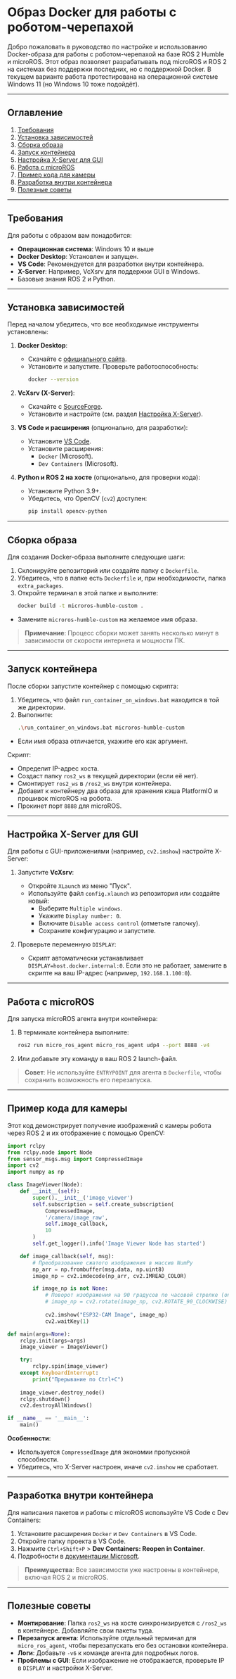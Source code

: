# Образ Docker для работы с роботом-черепахой

Добро пожаловать в руководство по настройке и использованию Docker-образа для работы с роботом-черепахой на базе ROS 2 Humble и microROS. Этот образ позволяет разрабатывать под microROS и ROS 2 на системах без поддержки последних, но с поддержкой Docker. В текущем варианте работа протестирована на операционной системе Windows 11 (но Windows 10 тоже подойдёт).

---

## Оглавление

1. [Требования](#требования)
2. [Установка зависимостей](#установка-зависимостей)
3. [Сборка образа](#сборка-образа)
4. [Запуск контейнера](#запуск-контейнера)
5. [Настройка X-Server для GUI](#настройка-x-server-для-gui)
6. [Работа с microROS](#работа-с-microROS)
7. [Пример кода для камеры](#пример-кода-для-камеры)
8. [Разработка внутри контейнера](#разработка-внутри-контейнера)
9. [Полезные советы](#полезные-советы)

---

## Требования

Для работы с образом вам понадобится:
- **Операционная система**: Windows 10 и выше
- **Docker Desktop**: Установлен и запущен.
- **VS Code**: Рекомендуется для разработки внутри контейнера.
- **X-Server**: Например, VcXsrv для поддержки GUI в Windows.
- Базовые знания ROS 2 и Python.

---

## Установка зависимостей

Перед началом убедитесь, что все необходимые инструменты установлены:

1. **Docker Desktop**:
   - Скачайте с [официального сайта](https://www.docker.com/products/docker-desktop/).
   - Установите и запустите. Проверьте работоспособность:
     ```bash
     docker --version
     ```

2. **VcXsrv (X-Server)**:
   - Скачайте с [SourceForge](https://sourceforge.net/projects/vcxsrv/).
   - Установите и настройте (см. раздел [Настройка X-Server](#настройка-x-server-для-gui)).

3. **VS Code и расширения** (опционально, для разработки):
   - Установите [VS Code](https://code.visualstudio.com/).
   - Установите расширения:
     - `Docker` (Microsoft).
     - `Dev Containers` (Microsoft).

4. **Python и ROS 2 на хосте** (опционально, для проверки кода):
   - Установите Python 3.9+.
   - Убедитесь, что OpenCV (`cv2`) доступен:
     ```bash
     pip install opencv-python
     ```

---

## Сборка образа

Для создания Docker-образа выполните следующие шаги:

1. Склонируйте репозиторий или создайте папку с `Dockerfile`.
2. Убедитесь, что в папке есть `Dockerfile` и, при необходимости, папка `extra_packages`.
3. Откройте терминал в этой папке и выполните:
   ```bash
   docker build -t microros-humble-custom .

- Замените `microros-humble-custom` на желаемое имя образа.

> **Примечание**: Процесс сборки может занять несколько минут в зависимости от скорости интернета и мощности ПК.

---

## Запуск контейнера

После сборки запустите контейнер с помощью скрипта:

1. Убедитесь, что файл `run_container_on_windows.bat` находится в той же директории.
2. Выполните:
   ```bash
   .\run_container_on_windows.bat microros-humble-custom
- Если имя образа отличается, укажите его как аргумент.

Скрипт:
- Определит IP-адрес хоста.
- Создаст папку `ros2_ws` в текущей директории (если её нет).
- Смонтирует `ros2_ws` в `/ros2_ws` внутри контейнера.
- Добавит к контейнеру два образа для хранения кэша PlatformIO и прошивок microROS на робота.
- Прокинет порт `8888` для microROS.

---

## Настройка X-Server для GUI

Для работы с GUI-приложениями (например, `cv2.imshow`) настройте X-Server:

1. Запустите **VcXsrv**:
   - Откройте `XLaunch` из меню "Пуск".
   - Используйте файл `config.xlaunch` из репозитория или создайте новый:
     - Выберите `Multiple windows`.
     - Укажите `Display number: 0`.
     - Включите `Disable access control` (отметьте галочку).
     - Сохраните конфигурацию и запустите.

2. Проверьте переменную `DISPLAY`:
   - Скрипт автоматически устанавливает `DISPLAY=host.docker.internal:0`. Если это не работает, замените в скрипте на ваш IP-адрес (например, `192.168.1.100:0`).

---

## Работа с microROS

Для запуска microROS агента внутри контейнера:

1. В терминале контейнера выполните:
   ```bash
   ros2 run micro_ros_agent micro_ros_agent udp4 --port 8888 -v4
2. Или добавьте эту команду в ваш ROS 2 launch-файл.

> **Совет**: Не используйте `ENTRYPOINT` для агента в `Dockerfile`, чтобы сохранить возможность его перезапуска.

---

## Пример кода для камеры

Этот код демонстрирует получение изображений с камеры робота через ROS 2 и их отображение с помощью OpenCV:

```python
import rclpy
from rclpy.node import Node
from sensor_msgs.msg import CompressedImage
import cv2
import numpy as np

class ImageViewer(Node):
    def __init__(self):
        super().__init__('image_viewer')
        self.subscription = self.create_subscription(
            CompressedImage,
            '/camera/image_raw',
            self.image_callback,
            10
        )
        self.get_logger().info('Image Viewer Node has started')

    def image_callback(self, msg):
        # Преобразование сжатого изображения в массив NumPy
        np_arr = np.frombuffer(msg.data, np.uint8)
        image_np = cv2.imdecode(np_arr, cv2.IMREAD_COLOR)

        if image_np is not None:
            # Поворот изображения на 90 градусов по часовой стрелке (опционально)
            # image_np = cv2.rotate(image_np, cv2.ROTATE_90_CLOCKWISE)
            
            cv2.imshow("ESP32-CAM Image", image_np)
            cv2.waitKey(1)

def main(args=None):
    rclpy.init(args=args)
    image_viewer = ImageViewer()

    try:
        rclpy.spin(image_viewer)
    except KeyboardInterrupt:
        print("Прерывание по Ctrl+C")
    
    image_viewer.destroy_node()
    rclpy.shutdown()
    cv2.destroyAllWindows()

if __name__ == '__main__':
    main()
```

**Особенности**:
- Используется `CompressedImage` для экономии пропускной способности.
- Убедитесь, что X-Server настроен, иначе `cv2.imshow` не сработает.

---

## Разработка внутри контейнера

Для написания пакетов и работы с microROS используйте VS Code с Dev Containers:

1. Установите расширения `Docker` и `Dev Containers` в VS Code.
2. Откройте папку проекта в VS Code.
3. Нажмите `Ctrl+Shift+P` > **Dev Containers: Reopen in Container**.
4. Подробности в [документации Microsoft](https://code.visualstudio.com/docs/devcontainers/containers).

> **Преимущества**: Все зависимости уже настроены в контейнере, включая ROS 2 и microROS.

---

## Полезные советы

- **Монтирование**: Папка `ros2_ws` на хосте синхронизируется с `/ros2_ws` в контейнере. Добавляйте свои пакеты туда.
- **Перезапуск агента**: Используйте отдельный терминал для `micro_ros_agent`, чтобы перезапускать его без остановки контейнера.
- **Логи**: Добавьте `-v6` к команде агента для подробных логов.
- **Проблемы с GUI**: Если изображение не отображается, проверьте IP в `DISPLAY` и настройки X-Server.